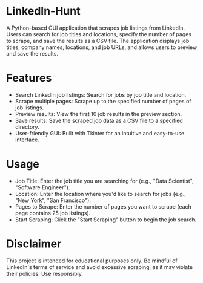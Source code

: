 # LinkedIn-Hunt
A Python-based GUI application that scrapes job listings from LinkedIn. Users can search for job titles and locations, specify the number of pages to scrape, and save the results as a CSV file. The application displays job titles, company names, locations, and job URLs, and allows users to preview and save the results.

# Features
* Search LinkedIn job listings: Search for jobs by job title and location.
* Scrape multiple pages: Scrape up to the specified number of pages of job listings.
* Preview results: View the first 10 job results in the preview section.
* Save results: Save the scraped job data as a CSV file to a specified directory.
* User-friendly GUI: Built with Tkinter for an intuitive and easy-to-use interface.

# Usage
* Job Title: Enter the job title you are searching for (e.g., "Data Scientist", "Software Engineer").
* Location: Enter the location where you'd like to search for jobs (e.g., "New York", "San Francisco").
* Pages to Scrape: Enter the number of pages you want to scrape (each page contains 25 job listings).
* Start Scraping: Click the "Start Scraping" button to begin the job search.

# Disclaimer
This project is intended for educational purposes only. Be mindful of LinkedIn's terms of service and avoid excessive scraping, as it may violate their policies. Use responsibly.
